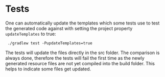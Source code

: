 # Tests

One can automatically update the templates which some tests use to test the generated code against with setting the
project property `updateTemplates` to true:

```
 ./gradlew test -PupdateTemplates=true
```

The tests will update the files directly in the src folder. The comparison is always done, therefore the tests will fail
the first time as the newly generated resource files are not yet compiled into the build folder. This helps to indicate
some files get updated.